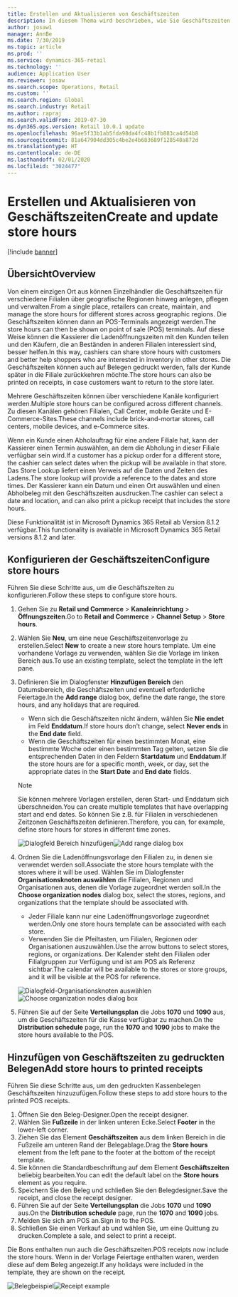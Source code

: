 ```yaml
---
title: Erstellen und Aktualisieren von Geschäftszeiten
description: In diesem Thema wird beschrieben, wie Sie Geschäftszeiten in Commerce Zentralverwaltung anlegen und aktualisieren.
author: josaw1
manager: AnnBe
ms.date: 7/30/2019
ms.topic: article
ms.prod: ''
ms.service: dynamics-365-retail
ms.technology: ''
audience: Application User
ms.reviewer: josaw
ms.search.scope: Operations, Retail
ms.custom: ''
ms.search.region: Global
ms.search.industry: Retail
ms.author: rapraj
ms.search.validFrom: 2019-07-30
ms.dyn365.ops.version: Retail 10.0.1 update
ms.openlocfilehash: 96ae5f33b1ab5fda98da4fc48b1fb883ca4d54b8
ms.sourcegitcommit: 81a647904dd305c4be2e4b683689f128548a872d
ms.translationtype: HT
ms.contentlocale: de-DE
ms.lasthandoff: 02/01/2020
ms.locfileid: "3024477"
---
```

# <a name="create-and-update-store-hours"></a><span data-ttu-id="5e489-103">Erstellen und Aktualisieren von Geschäftszeiten</span><span class="sxs-lookup"><span data-stu-id="5e489-103">Create and update store hours</span></span>

[!include [banner](../../includes/banner.md)]

## <a name="overview"></a><span data-ttu-id="5e489-104">Übersicht</span><span class="sxs-lookup"><span data-stu-id="5e489-104">Overview</span></span>

<span data-ttu-id="5e489-105">Von einem einzigen Ort aus können Einzelhändler die Geschäftszeiten für verschiedene Filialen über geografische Regionen hinweg anlegen, pflegen und verwalten.</span><span class="sxs-lookup"><span data-stu-id="5e489-105">From a single place, retailers can create, maintain, and manage the store hours for different stores across geographic regions.</span></span> <span data-ttu-id="5e489-106">Die Geschäftszeiten können dann an POS-Terminals angezeigt werden.</span><span class="sxs-lookup"><span data-stu-id="5e489-106">The store hours can then be shown on point of sale (POS) terminals.</span></span> <span data-ttu-id="5e489-107">Auf diese Weise können die Kassierer die Ladenöffnungszeiten mit den Kunden teilen und den Käufern, die an Beständen in anderen Filialen interessiert sind, besser helfen.</span><span class="sxs-lookup"><span data-stu-id="5e489-107">In this way, cashiers can share store hours with customers and better help shoppers who are interested in inventory in other stores.</span></span> <span data-ttu-id="5e489-108">Die Geschäftszeiten können auch auf Belegen gedruckt werden, falls der Kunde später in die Filiale zurückkehren möchte.</span><span class="sxs-lookup"><span data-stu-id="5e489-108">The store hours can also be printed on receipts, in case customers want to return to the store later.</span></span>

<span data-ttu-id="5e489-109">Mehrere Geschäftszeiten können über verschiedene Kanäle konfiguriert werden.</span><span class="sxs-lookup"><span data-stu-id="5e489-109">Multiple store hours can be configured across different channels.</span></span> <span data-ttu-id="5e489-110">Zu diesen Kanälen gehören Filialen, Call Center, mobile Geräte und E-Commerce-Sites.</span><span class="sxs-lookup"><span data-stu-id="5e489-110">These channels include brick-and-mortar stores, call centers, mobile devices, and e-Commerce sites.</span></span>

<span data-ttu-id="5e489-111">Wenn ein Kunde einen Abholauftrag für eine andere Filiale hat, kann der Kassierer einen Termin auswählen, an dem die Abholung in dieser Filiale verfügbar sein wird.</span><span class="sxs-lookup"><span data-stu-id="5e489-111">If a customer has a pickup order for a different store, the cashier can select dates when the pickup will be available in that store.</span></span> <span data-ttu-id="5e489-112">Das Store Lookup liefert einen Verweis auf die Daten und Zeiten des Ladens.</span><span class="sxs-lookup"><span data-stu-id="5e489-112">The store lookup will provide a reference to the dates and store times.</span></span> <span data-ttu-id="5e489-113">Der Kassierer kann ein Datum und einen Ort auswählen und einen Abholbeleg mit den Geschäftszeiten ausdrucken.</span><span class="sxs-lookup"><span data-stu-id="5e489-113">The cashier can select a date and location, and can also print a pickup receipt that includes the store hours.</span></span>

<span data-ttu-id="5e489-114">Diese Funktionalität ist in Microsoft Dynamics 365 Retail ab Version 8.1.2 verfügbar.</span><span class="sxs-lookup"><span data-stu-id="5e489-114">This functionality is available in Microsoft Dynamics 365 Retail versions 8.1.2 and later.</span></span>

## <a name="configure-store-hours"></a><span data-ttu-id="5e489-115">Konfigurieren der Geschäftszeiten</span><span class="sxs-lookup"><span data-stu-id="5e489-115">Configure store hours</span></span>

<span data-ttu-id="5e489-116">Führen Sie diese Schritte aus, um die Geschäftszeiten zu konfigurieren.</span><span class="sxs-lookup"><span data-stu-id="5e489-116">Follow these steps to configure store hours.</span></span>

1. <span data-ttu-id="5e489-117">Gehen Sie zu **Retail und Commerce** \> **Kanaleinrichtung** \> **Öffnungszeiten**.</span><span class="sxs-lookup"><span data-stu-id="5e489-117">Go to **Retail and Commerce** \> **Channel Setup** \> **Store hours**.</span></span>
2. <span data-ttu-id="5e489-118">Wählen Sie **Neu**, um eine neue Geschäftszeitenvorlage zu erstellen.</span><span class="sxs-lookup"><span data-stu-id="5e489-118">Select **New** to create a new store hours template.</span></span> <span data-ttu-id="5e489-119">Um eine vorhandene Vorlage zu verwenden, wählen Sie die Vorlage im linken Bereich aus.</span><span class="sxs-lookup"><span data-stu-id="5e489-119">To use an existing template, select the template in the left pane.</span></span>
3. <span data-ttu-id="5e489-120">Definieren Sie im Dialogfenster **Hinzufügen Bereich** den Datumsbereich, die Geschäftszeiten und eventuell erforderliche Feiertage.</span><span class="sxs-lookup"><span data-stu-id="5e489-120">In the **Add range** dialog box, define the date range, the store hours, and any holidays that are required.</span></span>

    - <span data-ttu-id="5e489-121">Wenn sich die Geschäftszeiten nicht ändern, wählen Sie **Nie endet** im Feld **Enddatum**.</span><span class="sxs-lookup"><span data-stu-id="5e489-121">If store hours don't change, select **Never ends** in the **End date** field.</span></span>
    - <span data-ttu-id="5e489-122">Wenn die Geschäftszeiten für einen bestimmten Monat, eine bestimmte Woche oder einen bestimmten Tag gelten, setzen Sie die entsprechenden Daten in den Feldern **Startdatum** und **Enddatum**.</span><span class="sxs-lookup"><span data-stu-id="5e489-122">If the store hours are for a specific month, week, or day, set the appropriate dates in the **Start Date** and **End date** fields.</span></span>

    > [!NOTE]
    > <span data-ttu-id="5e489-123">Sie können mehrere Vorlagen erstellen, deren Start- und Enddatum sich überschneiden.</span><span class="sxs-lookup"><span data-stu-id="5e489-123">You can create multiple templates that have overlapping start and end dates.</span></span> <span data-ttu-id="5e489-124">So können Sie z.B. für Filialen in verschiedenen Zeitzonen Geschäftszeiten definieren.</span><span class="sxs-lookup"><span data-stu-id="5e489-124">Therefore, you can, for example, define store hours for stores in different time zones.</span></span>

    <span data-ttu-id="5e489-125">![Dialogfeld Bereich hinzufügen](../dev-itpro/media/Storehours1.png "Dialogfeld Bereich hinzufügen")</span><span class="sxs-lookup"><span data-stu-id="5e489-125">![Add range dialog box](../dev-itpro/media/Storehours1.png "Add range dialog box")</span></span>

4. <span data-ttu-id="5e489-126">Ordnen Sie die Ladenöffnungsvorlage den Filialen zu, in denen sie verwendet werden soll.</span><span class="sxs-lookup"><span data-stu-id="5e489-126">Associate the store hours template with the stores where it will be used.</span></span> <span data-ttu-id="5e489-127">Wählen Sie im Dialogfenster **Organisationsknoten auswählen** die Filialen, Regionen und Organisationen aus, denen die Vorlage zugeordnet werden soll.</span><span class="sxs-lookup"><span data-stu-id="5e489-127">In the **Choose organization nodes** dialog box, select the stores, regions, and organizations that the template should be associated with.</span></span>

    - <span data-ttu-id="5e489-128">Jeder Filiale kann nur eine Ladenöffnungsvorlage zugeordnet werden.</span><span class="sxs-lookup"><span data-stu-id="5e489-128">Only one store hours template can be associated with each store.</span></span>
    - <span data-ttu-id="5e489-129">Verwenden Sie die Pfeiltasten, um Filialen, Regionen oder Organisationen auszuwählen.</span><span class="sxs-lookup"><span data-stu-id="5e489-129">Use the arrow buttons to select stores, regions, or organizations.</span></span> <span data-ttu-id="5e489-130">Der Kalender steht den Filialen oder Filialgruppen zur Verfügung und ist am POS als Referenz sichtbar.</span><span class="sxs-lookup"><span data-stu-id="5e489-130">The calendar will be available to the stores or store groups, and it will be visible at the POS for reference.</span></span>

    <span data-ttu-id="5e489-131">![Dialogfeld-Organisationsknoten auswählen](../dev-itpro/media/Storehours2.png "Auswählen des Organisationsknoten-Dialogfensters")</span><span class="sxs-lookup"><span data-stu-id="5e489-131">![Choose organization nodes dialog box](../dev-itpro/media/Storehours2.png "Choose organization nodes dialog box")</span></span>

5. <span data-ttu-id="5e489-132">Führen Sie auf der Seite **Verteilungsplan** die Jobs **1070** und **1090** aus, um die Geschäftszeiten für die Kasse verfügbar zu machen.</span><span class="sxs-lookup"><span data-stu-id="5e489-132">On the **Distribution schedule** page, run the **1070** and **1090** jobs to make the store hours available to the POS.</span></span>

## <a name="add-store-hours-to-printed-receipts"></a><span data-ttu-id="5e489-133">Hinzufügen von Geschäftszeiten zu gedruckten Belegen</span><span class="sxs-lookup"><span data-stu-id="5e489-133">Add store hours to printed receipts</span></span>

<span data-ttu-id="5e489-134">Führen Sie diese Schritte aus, um den gedruckten Kassenbelegen Geschäftszeiten hinzuzufügen.</span><span class="sxs-lookup"><span data-stu-id="5e489-134">Follow these steps to add store hours to the printed POS receipts.</span></span>

1. <span data-ttu-id="5e489-135">Öffnen Sie den Beleg-Designer.</span><span class="sxs-lookup"><span data-stu-id="5e489-135">Open the receipt designer.</span></span>
2. <span data-ttu-id="5e489-136">Wählen Sie **Fußzeile** in der linken unteren Ecke.</span><span class="sxs-lookup"><span data-stu-id="5e489-136">Select **Footer** in the lower-left corner.</span></span>
3. <span data-ttu-id="5e489-137">Ziehen Sie das Element **Geschäftszeiten** aus dem linken Bereich in die Fußzeile am unteren Rand der Belegablage.</span><span class="sxs-lookup"><span data-stu-id="5e489-137">Drag the **Store hours** element from the left pane to the footer at the bottom of the receipt template.</span></span>
4. <span data-ttu-id="5e489-138">Sie können die Standardbeschriftung auf dem Element **Geschäftszeiten** beliebig bearbeiten.</span><span class="sxs-lookup"><span data-stu-id="5e489-138">You can edit the default label on the **Store hours** element as you require.</span></span>
5. <span data-ttu-id="5e489-139">Speichern Sie den Beleg und schließen Sie den Belegdesigner.</span><span class="sxs-lookup"><span data-stu-id="5e489-139">Save the receipt, and close the receipt designer.</span></span>
6. <span data-ttu-id="5e489-140">Führen Sie auf der Seite **Verteilungsplan** die Jobs **1070** und **1090** aus.</span><span class="sxs-lookup"><span data-stu-id="5e489-140">On the **Distribution schedule** page, run the **1070** and **1090** jobs.</span></span>
7. <span data-ttu-id="5e489-141">Melden Sie sich am POS an.</span><span class="sxs-lookup"><span data-stu-id="5e489-141">Sign in to the POS.</span></span>
8. <span data-ttu-id="5e489-142">Schließen Sie einen Verkauf ab und wählen Sie, um eine Quittung zu drucken.</span><span class="sxs-lookup"><span data-stu-id="5e489-142">Complete a sale, and select to print a receipt.</span></span>

<span data-ttu-id="5e489-143">Die Bons enthalten nun auch die Geschäftszeiten.</span><span class="sxs-lookup"><span data-stu-id="5e489-143">POS receipts now include the store hours.</span></span> <span data-ttu-id="5e489-144">Wenn in der Vorlage Feiertage enthalten waren, werden diese auf dem Beleg angezeigt.</span><span class="sxs-lookup"><span data-stu-id="5e489-144">If any holidays were included in the template, they are shown on the receipt.</span></span>

<span data-ttu-id="5e489-145">![Belegbeispiel](../dev-itpro/media/Storehours3.png "Belegbeispiel")</span><span class="sxs-lookup"><span data-stu-id="5e489-145">![Receipt example](../dev-itpro/media/Storehours3.png "Receipt example")</span></span>

